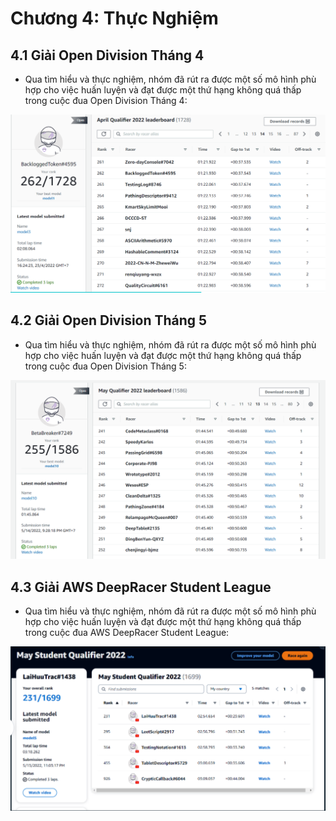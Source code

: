 # Chương 4: Thực Nghiệm

## 4.1 Giải Open Division Tháng 4

- Qua tìm hiểu và thực nghiệm, nhóm đã rút ra được một số mô hình phù hợp cho việc huấn luyện và đạt được một thứ hạng không quá thấp trong cuộc đua Open Division Tháng 4:

![21](img/21.PNG)

## 4.2 Giải Open Division Tháng 5

- Qua tìm hiểu và thực nghiệm, nhóm đã rút ra được một số mô hình phù hợp cho việc huấn luyện và đạt được một thứ hạng không quá thấp trong cuộc đua Open Division Tháng 5:

![22](img/22.PNG)

## 4.3 Giải AWS DeepRacer Student League

- Qua tìm hiểu và thực nghiệm, nhóm đã rút ra được một số mô hình phù hợp cho việc huấn luyện và đạt được một thứ hạng không quá thấp trong cuộc đua AWS DeepRacer Student League:

![23](img/23.PNG)
